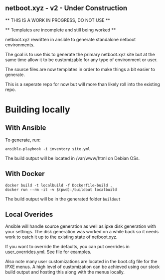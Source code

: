 ## netboot.xyz - v2 - Under Construction

** THIS IS A WORK IN PROGRESS, DO NOT USE **

** Templates are incomplete and still being worked ** 

netboot.xyz rewritten in ansible to generate standalone netboot environments.

The goal is to use this to generate the primary netboot.xyz site 
but at the same time allow it to be customizable for any type of environment or user.

The source files are now templates in order to make things a bit easier to generate.

This is a seperate repo for now but will more than likely roll into the existing repo.

# Building locally

## With Ansible

To generate, run:

```
ansible-playbook -i inventory site.yml
```

The build output will be located in /var/www/html on Debian OSs.

## With Docker

```
docker build -t localbuild -f Dockerfile-build .
docker run --rm -it -v $(pwd):/buildout localbuild
```

The build output will be in the generated folder `buildout`

## Local Overides

Ansible will handle source generation as well as ipxe disk generation with your settings.  The disk generation was worked on a while back so it needs work to catch it up to the existing state of netboot.xyz.

If you want to override the defaults, you can put overrides in user_overrides.yml.  See file for examples.

Also note many user customizations are located in the boot.cfg file for the IPXE menus. A high level of customization can be achieved using our stock build output and hosting this along with the menus locally. 

